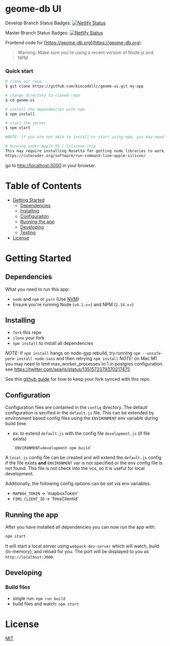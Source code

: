 # geome-db UI

Develop Branch Status Badges:
[![Netlify Status](https://api.netlify.com/api/v1/badges/16ceb81c-9b4d-4342-8e20-d3c35eb15b7a/deploy-status)](https://app.netlify.com/sites/geome-develop/deploys)

Master Branch Status Badges:
[![Netlify Status](https://api.netlify.com/api/v1/badges/07905dcf-c6b5-488d-9a93-b062b0ca13a3/deploy-status)](https://app.netlify.com/sites/geome-db/deploys)

Frontend code for [https://geome-db.org](https://geome-db.org).


>Warning: Make sure you're using a recent version of Node.js and NPM

### Quick start

```bash
# clone our repo
$ git clone https://github.com/biocodellc/geome-ui.git my-app

# change directory to cloned repo
$ cd geome-ui

# install the dependencies with npm
$ npm install

# start the server
$ npm start

#NOTE: if you are not able to install or start using npm, you may need to try an older version of node, installable using nvm and set for example to version 12, for example `nvm use 12`

# Running under Apple M1 / Silicone chip
This may require installing Rosetta for getting node libraries to work, see, for example:
https://cutecoder.org/software/run-command-line-apple-silicon/
```

go to [http://localhost:3000](http://localhost:3000) in your browser.

# Table of Contents

* [Getting Started](#getting-started)
    * [Dependencies](#dependencies)
    * [Installing](#installing)
    * [Configuraiton](#configuration)
    * [Running the app](#running-the-app)
    * [Developing](#developing)
    * [Testing](#testing)
* [License](#license)

# Getting Started

## Dependencies

What you need to run this app:
* `node` and `npm` or `yarn` (Use [NVM](https://github.com/creationix/nvm))
* Ensure you're running Node (`v4.1.x`+) and NPM (`2.14.x`+)

## Installing

* `fork` this repo
* `clone` your fork
* `npm install` to install all dependencies

*NOTE:* If `npm install` hangs on node-gyp rebuild, try running `npm --unsafe-perm install node-sass` and then retrying `npm install`
*NOTE:* on Mac M1 you may need to limit max_worker_processes to 1 in postgres configuration. see https://twitter.com/searls/status/1351572379370217475

See this [github guide](https://help.github.com/articles/fork-a-repo/#step-3-configure-git-to-sync-your-fork-with-the-original-spoon-knife-repository) for how to keep your fork synced with this repo.

## Configuration

Configuration files are contained in the `config` directory. The default configuration is secified in the `default.js` file. This can be extended by environment based config files using the `ENVIRONMENT` env variable during build time.

 - ex. to extend `default.js` with the config file `development.js` (if file exists)
 
       `ENVIRONMENT=development npm build`

A `local.js` config file can be created and will extend the `default.js` config if the file exists **and** `ENVIRONMENT` var is not specified or the env config file is not found. This file is not check into the vcs, so it is useful for local development.

Additionally, the following config options can be set via env variables:

- `MAPBOX_TOKEN` -> 'mapboxToken'
- `FIMS_CLIENT_ID` -> 'fimsClientId'

## Running the app

After you have installed all dependencies you can now run the app with:
```bash
npm start
```

It will start a local server using `webpack-dev-server` which will watch, build (in-memory), and reload for you. The port will be displayed to you as `http://localhost:3000`.

## Developing

### Build files

* single run: `npm run build`
* build files and watch: `npm start`

<!-- ## Testing

#### 1. Unit Tests

* single run: `npm test`
* live mode (TDD style): `npm run test-watch` -->

# License

[MIT](/LICENSE)

